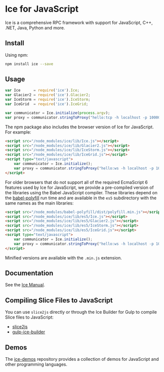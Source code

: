 # Ice for JavaScript
Ice is a comprehensive RPC framework with support for JavaScript, C++, .NET, Java, Python and more.

## Install
Using npm:

```bash
npm install ice --save
```

## Usage

```js
var Ice      = require('ice').Ice;
var Glacier2 = require('ice').Glacier2;
var IceStorm = require('ice').IceStorm;
var IceGrid  = require('ice').IceGrid;

var communicator = Ice.initialize(process.argv);
var proxy = communicator.stringToProxy("hello:tcp -h localhost -p 10000");
```

The npm package also includes the browser version of Ice for JavaScript. For example:

```html
<script src="/node_modules/ice/lib/Ice.js"></script>
<script src="/node_modules/ice/lib/Glacier2.js"></script>
<script src="/node_modules/ice/lib/IceStorm.js"></script>
<script src="/node_modules/ice/lib/IceGrid.js"></script>
<script type="text/javascript">
    var communicator = Ice.initialize();
    var proxy = communicator.stringToProxy("hello:ws -h localhost -p 10002");
</script>
```

For older browsers that do not support all of the required EcmaScript 6 features
used by Ice for JavaScript, we provide a pre-compiled version of the libraries
using the Babel JavaScript compiler. These libraries depend on the
[babel-polyfill](https://www.npmjs.com/package/babel-polyfill) run time and are
available in the `es5` subdirectory with the same names as the main libraries:

```html
<script src="/node_modules/babel-polyfill/dist/polyfill.min.js"></script>
<script src="/node_modules/ice/lib/es5/Ice.js"></script>
<script src="/node_modules/ice/lib/es5/Glacier2.js"></script>
<script src="/node_modules/ice/lib/es5/IceStorm.js"></script>
<script src="/node_modules/ice/lib/es5/IceGrid.js"></script>
<script type="text/javascript">
    var communicator = Ice.initialize();
    var proxy = communicator.stringToProxy("hello:ws -h localhost -p 10002");
</script>
```

Minified versions are available with the `.min.js` extension.

## Documentation

See the [Ice Manual](https://doc.zeroc.com/display/Ice37/Ice+Manual).

## Compiling Slice Files to JavaScript

You can use `slice2js` directly or through the Ice Builder for Gulp to compile Slice files to JavaScript:
- [slice2js](https://github.com/zeroc-ice/npm-slice2js)
- [gulp-ice-builder](https://github.com/zeroc-ice/gulp-ice-builder)

## Demos

The [ice-demos](https://github.com/zeroc-ice/ice-demos) repository provides a collection of demos for
JavaScript and other programming languages.
